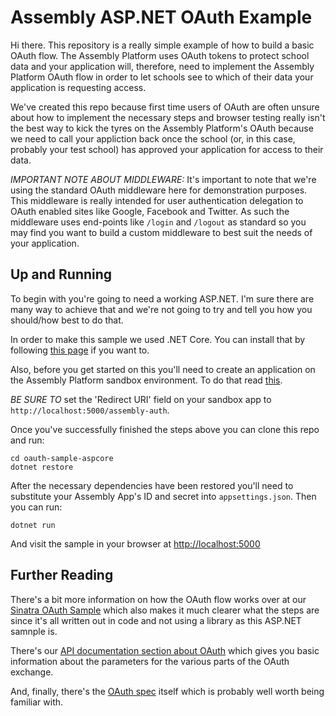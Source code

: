 Assembly ASP.NET OAuth Example
==============================

Hi there. This repository is a really simple example of how to build a basic OAuth flow. The Assembly Platform uses OAuth tokens to protect school data and your application will, therefore, need to implement the Assembly Platform OAuth flow in order to let schools see to which of their data your application is requesting access.

We've created this repo because first time users of OAuth are often unsure about how to implement the necessary steps and browser testing really isn't the best way to kick the tyres on the Assembly Platform's OAuth because we need to call your appliction back once the school (or, in this case, probably your test school) has approved your application for access to their data.

*IMPORTANT NOTE ABOUT MIDDLEWARE:* It's important to note that we're using the standard OAuth middleware here for demonstration purposes. This middleware is really intended for user authentication delegation to OAuth enabled sites like Google, Facebook and Twitter. As such the middleware uses end-points like `/login` and `/logout` as standard so you may find you want to build a custom middleware to best suit the needs of your application.

Up and Running
--------------
To begin with you're going to need a working ASP.NET. I'm sure there are many way to achieve that and we're not going to try and tell you how you should/how best to do that.

In order to make this sample we used .NET Core. You can install that by following [this page](https://www.microsoft.com/net/core#windows) if you want to.

Also, before you get started on this you'll need to create an application on the Assembly Platform sandbox environment. To do that read [this](http://help.assembly.education/article/38-signing-up-to-the-platform).

*BE SURE TO* set the 'Redirect URI' field on your sandbox app to `http://localhost:5000/assembly-auth`.

Once you've successfully finished the steps above you can clone this repo and run:

	cd oauth-sample-aspcore
	dotnet restore

After the necessary dependencies have been restored you'll need to substitute your Assembly App's ID and secret into `appsettings.json`. Then you can run:

	dotnet run
  
And visit the sample in your browser at [http://localhost:5000](http://localhost:5000)


Further Reading
---------------

There's a bit more information on how the OAuth flow works over at our [Sinatra OAuth Sample](https://github.com/assembly-edu/oauth-sample-sinatra) which also makes it much clearer what the steps are since it's all written out in code and not using a library as this ASP.NET samnple is.

There's our [API documentation section about OAuth](http://developers.assembly.education/api/oauth/) which gives you basic information about the parameters for the various parts of the OAuth exchange.

And, finally, there's the [OAuth spec](https://tools.ietf.org/html/rfc6749) itself which is probably well worth being familiar with.
